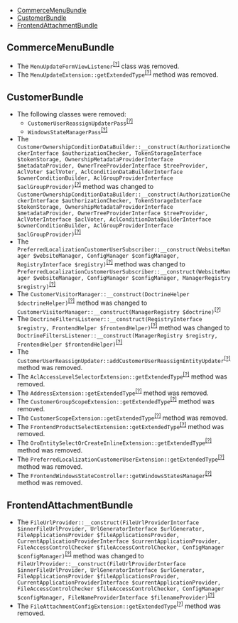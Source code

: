 - [CommerceMenuBundle](#commercemenubundle)
- [CustomerBundle](#customerbundle)
- [FrontendAttachmentBundle](#frontendattachmentbundle)

CommerceMenuBundle
------------------
* The `MenuUpdateFormViewListener`<sup>[[?]](https://github.com/oroinc/customer-portal/tree/4.1.0-rc/src/Oro/Bundle/CommerceMenuBundle/EventListener/MenuUpdateFormViewListener.php#L8 "Oro\Bundle\CommerceMenuBundle\EventListener\MenuUpdateFormViewListener")</sup> class was removed.
* The `MenuUpdateExtension::getExtendedType`<sup>[[?]](https://github.com/oroinc/customer-portal/tree/4.1.0-rc/src/Oro/Bundle/CommerceMenuBundle/Form/Extension/MenuUpdateExtension.php#L73 "Oro\Bundle\CommerceMenuBundle\Form\Extension\MenuUpdateExtension::getExtendedType")</sup> method was removed.

CustomerBundle
--------------
* The following classes were removed:
   - `CustomerUserReassignUpdaterPass`<sup>[[?]](https://github.com/oroinc/customer-portal/tree/4.1.0-rc/src/Oro/Bundle/CustomerBundle/DependencyInjection/Compiler/CustomerUserReassignUpdaterPass.php#L12 "Oro\Bundle\CustomerBundle\DependencyInjection\Compiler\CustomerUserReassignUpdaterPass")</sup>
   - `WindowsStateManagerPass`<sup>[[?]](https://github.com/oroinc/customer-portal/tree/4.1.0-rc/src/Oro/Bundle/CustomerBundle/DependencyInjection/Compiler/WindowsStateManagerPass.php#L9 "Oro\Bundle\CustomerBundle\DependencyInjection\Compiler\WindowsStateManagerPass")</sup>
* The `CustomerOwnershipConditionDataBuilder::__construct(AuthorizationCheckerInterface $authorizationChecker, TokenStorageInterface $tokenStorage, OwnershipMetadataProviderInterface $metadataProvider, OwnerTreeProviderInterface $treeProvider, AclVoter $aclVoter, AclConditionDataBuilderInterface $ownerConditionBuilder, AclGroupProviderInterface $aclGroupProvider)`<sup>[[?]](https://github.com/oroinc/customer-portal/tree/4.1.0-rc/src/Oro/Bundle/CustomerBundle/ORM/Walker/CustomerOwnershipConditionDataBuilder.php#L43 "Oro\Bundle\CustomerBundle\ORM\Walker\CustomerOwnershipConditionDataBuilder")</sup> method was changed to `CustomerOwnershipConditionDataBuilder::__construct(AuthorizationCheckerInterface $authorizationChecker, TokenStorageInterface $tokenStorage, OwnershipMetadataProviderInterface $metadataProvider, OwnerTreeProviderInterface $treeProvider, AclVoterInterface $aclVoter, AclConditionDataBuilderInterface $ownerConditionBuilder, AclGroupProviderInterface $aclGroupProvider)`<sup>[[?]](https://github.com/oroinc/customer-portal/tree/4.1.0/src/Oro/Bundle/CustomerBundle/ORM/Walker/CustomerOwnershipConditionDataBuilder.php#L43 "Oro\Bundle\CustomerBundle\ORM\Walker\CustomerOwnershipConditionDataBuilder")</sup>
* The `PreferredLocalizationCustomerUserSubscriber::__construct(WebsiteManager $websiteManager, ConfigManager $configManager, RegistryInterface $registry)`<sup>[[?]](https://github.com/oroinc/customer-portal/tree/4.1.0-rc/src/Oro/Bundle/CustomerBundle/Form/EventListener/PreferredLocalizationCustomerUserSubscriber.php#L42 "Oro\Bundle\CustomerBundle\Form\EventListener\PreferredLocalizationCustomerUserSubscriber")</sup> method was changed to `PreferredLocalizationCustomerUserSubscriber::__construct(WebsiteManager $websiteManager, ConfigManager $configManager, ManagerRegistry $registry)`<sup>[[?]](https://github.com/oroinc/customer-portal/tree/4.1.0/src/Oro/Bundle/CustomerBundle/Form/EventListener/PreferredLocalizationCustomerUserSubscriber.php#L42 "Oro\Bundle\CustomerBundle\Form\EventListener\PreferredLocalizationCustomerUserSubscriber")</sup>
* The `CustomerVisitorManager::__construct(DoctrineHelper $doctrineHelper)`<sup>[[?]](https://github.com/oroinc/customer-portal/tree/4.1.0-rc/src/Oro/Bundle/CustomerBundle/Entity/CustomerVisitorManager.php#L17 "Oro\Bundle\CustomerBundle\Entity\CustomerVisitorManager")</sup> method was changed to `CustomerVisitorManager::__construct(ManagerRegistry $doctrine)`<sup>[[?]](https://github.com/oroinc/customer-portal/tree/4.1.0/src/Oro/Bundle/CustomerBundle/Entity/CustomerVisitorManager.php#L20 "Oro\Bundle\CustomerBundle\Entity\CustomerVisitorManager")</sup>
* The `DoctrineFiltersListener::__construct(RegistryInterface $registry, FrontendHelper $frontendHelper)`<sup>[[?]](https://github.com/oroinc/customer-portal/tree/4.1.0-rc/src/Oro/Bundle/CustomerBundle/Doctrine/DoctrineFiltersListener.php#L30 "Oro\Bundle\CustomerBundle\Doctrine\DoctrineFiltersListener")</sup> method was changed to `DoctrineFiltersListener::__construct(ManagerRegistry $registry, FrontendHelper $frontendHelper)`<sup>[[?]](https://github.com/oroinc/customer-portal/tree/4.1.0/src/Oro/Bundle/CustomerBundle/Doctrine/DoctrineFiltersListener.php#L30 "Oro\Bundle\CustomerBundle\Doctrine\DoctrineFiltersListener")</sup>
* The `CustomerUserReassignUpdater::addCustomerUserReassignEntityUpdater`<sup>[[?]](https://github.com/oroinc/customer-portal/tree/4.1.0-rc/src/Oro/Bundle/CustomerBundle/Handler/CustomerUserReassignUpdater.php#L22 "Oro\Bundle\CustomerBundle\Handler\CustomerUserReassignUpdater::addCustomerUserReassignEntityUpdater")</sup> method was removed.
* The `AclAccessLevelSelectorExtension::getExtendedType`<sup>[[?]](https://github.com/oroinc/customer-portal/tree/4.1.0-rc/src/Oro/Bundle/CustomerBundle/Form/Extension/AclAccessLevelSelectorExtension.php#L31 "Oro\Bundle\CustomerBundle\Form\Extension\AclAccessLevelSelectorExtension::getExtendedType")</sup> method was removed.
* The `AddressExtension::getExtendedType`<sup>[[?]](https://github.com/oroinc/customer-portal/tree/4.1.0-rc/src/Oro/Bundle/CustomerBundle/Form/Extension/AddressExtension.php#L40 "Oro\Bundle\CustomerBundle\Form\Extension\AddressExtension::getExtendedType")</sup> method was removed.
* The `CustomerGroupScopeExtension::getExtendedType`<sup>[[?]](https://github.com/oroinc/customer-portal/tree/4.1.0-rc/src/Oro/Bundle/CustomerBundle/Form/Extension/CustomerGroupScopeExtension.php#L39 "Oro\Bundle\CustomerBundle\Form\Extension\CustomerGroupScopeExtension::getExtendedType")</sup> method was removed.
* The `CustomerScopeExtension::getExtendedType`<sup>[[?]](https://github.com/oroinc/customer-portal/tree/4.1.0-rc/src/Oro/Bundle/CustomerBundle/Form/Extension/CustomerScopeExtension.php#L39 "Oro\Bundle\CustomerBundle\Form\Extension\CustomerScopeExtension::getExtendedType")</sup> method was removed.
* The `FrontendProductSelectExtension::getExtendedType`<sup>[[?]](https://github.com/oroinc/customer-portal/tree/4.1.0-rc/src/Oro/Bundle/CustomerBundle/Form/Extension/FrontendProductSelectExtension.php#L40 "Oro\Bundle\CustomerBundle\Form\Extension\FrontendProductSelectExtension::getExtendedType")</sup> method was removed.
* The `OroEntitySelectOrCreateInlineExtension::getExtendedType`<sup>[[?]](https://github.com/oroinc/customer-portal/tree/4.1.0-rc/src/Oro/Bundle/CustomerBundle/Form/Extension/OroEntitySelectOrCreateInlineExtension.php#L56 "Oro\Bundle\CustomerBundle\Form\Extension\OroEntitySelectOrCreateInlineExtension::getExtendedType")</sup> method was removed.
* The `PreferredLocalizationCustomerUserExtension::getExtendedType`<sup>[[?]](https://github.com/oroinc/customer-portal/tree/4.1.0-rc/src/Oro/Bundle/CustomerBundle/Form/Extension/PreferredLocalizationCustomerUserExtension.php#L34 "Oro\Bundle\CustomerBundle\Form\Extension\PreferredLocalizationCustomerUserExtension::getExtendedType")</sup> method was removed.
* The `FrontendWindowsStateController::getWindowsStatesManager`<sup>[[?]](https://github.com/oroinc/customer-portal/tree/4.1.0-rc/src/Oro/Bundle/CustomerBundle/Controller/Api/Rest/FrontendWindowsStateController.php#L20 "Oro\Bundle\CustomerBundle\Controller\Api\Rest\FrontendWindowsStateController::getWindowsStatesManager")</sup> method was removed.

FrontendAttachmentBundle
------------------------
* The `FileUrlProvider::__construct(FileUrlProviderInterface $innerFileUrlProvider, UrlGeneratorInterface $urlGenerator, FileApplicationsProvider $fileApplicationsProvider, CurrentApplicationProviderInterface $currentApplicationProvider, FileAccessControlChecker $fileAccessControlChecker, ConfigManager $configManager)`<sup>[[?]](https://github.com/oroinc/customer-portal/tree/4.1.0-rc/src/Oro/Bundle/FrontendAttachmentBundle/Provider/FileUrlProvider.php#L44 "Oro\Bundle\FrontendAttachmentBundle\Provider\FileUrlProvider")</sup> method was changed to `FileUrlProvider::__construct(FileUrlProviderInterface $innerFileUrlProvider, UrlGeneratorInterface $urlGenerator, FileApplicationsProvider $fileApplicationsProvider, CurrentApplicationProviderInterface $currentApplicationProvider, FileAccessControlChecker $fileAccessControlChecker, ConfigManager $configManager, FileNameProviderInterface $filenameProvider)`<sup>[[?]](https://github.com/oroinc/customer-portal/tree/4.1.0/src/Oro/Bundle/FrontendAttachmentBundle/Provider/FileUrlProvider.php#L51 "Oro\Bundle\FrontendAttachmentBundle\Provider\FileUrlProvider")</sup>
* The `FileAttachmentConfigExtension::getExtendedType`<sup>[[?]](https://github.com/oroinc/customer-portal/tree/4.1.0-rc/src/Oro/Bundle/FrontendAttachmentBundle/Form/Extension/FileAttachmentConfigExtension.php#L33 "Oro\Bundle\FrontendAttachmentBundle\Form\Extension\FileAttachmentConfigExtension::getExtendedType")</sup> method was removed.


